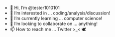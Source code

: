 - 👋 Hi, I’m @tester1010101
- 👀 I’m interested in ... coding/analysis/discussion!
- 🌱 I’m currently learning ... computer science!
- 💞️ I’m looking to collaborate on ... anything!
- 📫 How to reach me ... Twitter >\_< :dove:
